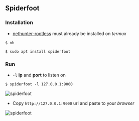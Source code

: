 ## Spiderfoot

### Installation

* [nethunter-rootless](../nethunter-rootless) must already be installed on _termux_ 

```
$ nh
```
```
$ sudo apt install spiderfoot
```
### Run

* `-l` __ip__ and __port__ to listen on

```
$ spiderfoot -l 127.0.0.1:9000
```

![spiderfoot](https://i.ibb.co/bFzsv04/spiderfoot.jpg)

* Copy `http://127.0.0.1:9000` url and paste to your _browser_

![spiderfoot](https://i.ibb.co/vqdpgM9/spiderfoot.jpg)
